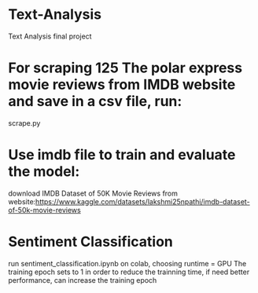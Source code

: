 # Text-Analysis
Text Analysis final project

# For scraping 125 The polar express movie reviews from IMDB website and save in a csv file, run:
scrape.py

# Use imdb file to train and evaluate the model:
download IMDB Dataset of 50K Movie Reviews from website:https://www.kaggle.com/datasets/lakshmi25npathi/imdb-dataset-of-50k-movie-reviews

# Sentiment Classification
run sentiment_classification.ipynb on colab, choosing runtime = GPU
The training epoch sets to 1 in order to reduce the trainning time, if need better performance, can increase the training epoch

